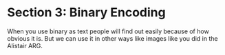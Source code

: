 # Section 3: Binary Encoding
When you use binary as text people will find out easily because of how obvious it is.
But we can use it in other ways like images like you did in the Alistair ARG.